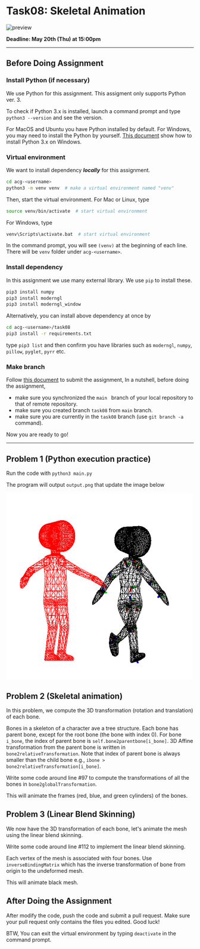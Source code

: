 # Task08: Skeletal Animation

![preview](preview.png)

**Deadline: May 20th (Thu) at 15:00pm**

----

## Before Doing Assignment

### Install Python (if necessary)
We use Python for this assignment. 
This assigment only supports Python ver. 3.

To check if Python 3.x is installed, launch a command prompt and type `python3 --version` and see the version.

For MacOS and Ubuntu you have Python installed by default. 
For Windows, you may need to install the Python by yourself.
[This document](https://docs.python.org/3/using/windows.html) show how to install Python 3.x on Windows.


### Virtual environment

We want to install dependency ***locally*** for this assignment.

```bash
cd acg-<username> 
python3 -m venv venv  # make a virtual environment named "venv"
```

Then, start the virtual environment.
For Mac or Linux, type

```bash
source venv/bin/activate  # start virtual environment 
```

For Windows, type  

```bash
venv\Scripts\activate.bat  # start virtual environment
```

In the command prompt, you will see `(venv)` at the beginning of each line.
There will be `venv` folder under `acg-<username>`.     

### Install dependency

In this assignment we use many external library. We use `pip` to install these.

```bash
pip3 install numpy
pip3 install moderngl
pip3 install moderngl_window
```

Alternatively, you can install above dependency at once by

```bash
cd acg-<username>/task08
pip3 install -r requirements.txt
```

type `pip3 list` and then confirm you have libraries such as `moderngl`, `numpy`, `pillow`, `pyglet`, `pyrr` etc.

### Make branch

Follow [this document](../doc/submit.md) to submit the assignment, In a nutshell, before doing the assignment,  
- make sure you synchronized the `main ` branch of your local repository  to that of remote repository.
- make sure you created branch `task08` from `main` branch.
- make sure you are currently in the `task08` branch (use `git branch -a` command).

Now you are ready to go!

---

## Problem 1 (Python execution practice)

Run the code with `python3 main.py` 

The program will output `output.png` that update the image below

![problem1](output.png)

## Problem 2 (Skeletal animation)

In this problem, we compute the 3D transformation (rotation and translation) of each bone.

Bones in a skeleton of a character ave a tree structure. Each bone has parent bone, except for the root bone (the bone with index 0).
For bone `i_bone`, the index of parent bone is `self.bone2parentbone[i_bone]`.
3D Affine transformation from the parent bone is written in `bone2relativeTransformation`.
Note that index of parent bone is always smaller than the child bone e.g., `ibone > bone2relativeTransformation[i_bone]`.

Write some code around line #97 to compute the transformations of all the bones in `bone2globalTransformation`.

This will animate the frames (red, blue, and green cylinders) of the bones.    

## Problem 3 (Linear Blend Skinning)

We now have the 3D transformation of each bone, let's animate the mesh using the linear blend skinning.

Write some code around line #112 to implement the linear blend skinning.

Each vertex of the mesh is associated with four bones.
Use `inverseBindingMatrix` which has the inverse transformation of bone from origin to the undeformed mesh. 

This will animate black mesh.

## After Doing the Assignment

After modify the code, push the code and submit a pull request. Make sure your pull request only contains the files you edited. Good luck!

BTW, You can exit the virtual environment by typing `deactivate` in the command prompt.

